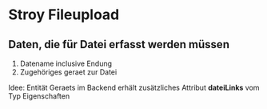Stroy Fileupload
================

## Daten, die für Datei erfasst werden müssen

1. Datename inclusive Endung
2. Zugehöriges geraet zur Datei



Idee: Entität Geraets im Backend erhält zusätzliches Attribut **dateiLinks** vom Typ Eigenschaften